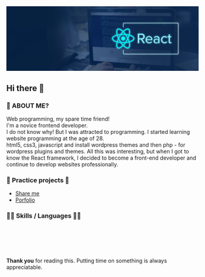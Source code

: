 
<img src="/profile-banner.svg" />

## Hi there 👋

### 🤔 ABOUT ME?
Web programming, my spare time friend! <br />
I'm a novice frontend developer. <br/>
I do not know why! But I was attracted to programming. I started learning website programming at the age of 28.<br/>
html5, css3, javascript and install wordpress themes and then php - for wordpress plugins and themes.
All this was interesting, but when I got to know the React framework, I decided to become a front-end developer and continue to develop websites professionally.

### 💬 Practice projects 🎵
* [Share me](https://sanity-shareme.vercel.app/ "Deployed in vercel") <br/>
* [Porfolio](https://sanity-protfolio.vercel.app/ "Deployed in vercel")

### 👨‍💻 Skills / Languages  💪🏻

<br/><br/><br/><br/>

<b>Thank you</b> for reading this. Putting time on something is always appreciatable.

